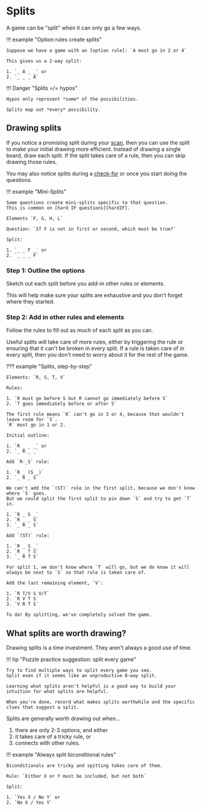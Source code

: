 # Splits

A game can be "split" when it can only go a few ways.

!!! example "Option rules create splits"

    Suppose we have a game with an [option rule]: `A must go in 2 or 4`

    This gives us a 2-way split:

    1. `_ A _ _` or
    2. `_ _ _ A`

!!! Danger "Splits =/= hypos"

    Hypos only represent *some* of the possibilities.

    Splits map out *every* possibility.

## Drawing splits

If you notice a promising split during your [scan], then you can use the split to make your initial drawing more efficient.
Instead of drawing a single board, draw each split.
If the split takes care of a rule, then you can skip drawing those rules.

You may also notice splits during a [check-for] or once you start doing the questions.

!!! example "Mini-Splits"

    Some questions create mini-splits specific to that question.
    This is common on [hard IF questions][hardIF].

    Elements `F, G, H, L`

    Question: `If F is not in first or second, which must be true?`

    Split:

    1. `_ _ F _` or
    2. `_ _ _ F`

### Step 1: Outline the options

Sketch out each split before you add-in other rules or elements.

This will help make sure your splits are exhaustive and you don't forget where they started.

### Step 2: Add in other rules and elements

Follow the rules to fill out as much of each split as you can.

Useful splits will take care of more rules, either by triggering the rule or ensuring that it can't be broken in every split. If a rule is taken care of in every split, then you don't need to worry about it for the rest of the game.

??? example "Splits, step-by-step"

    Elements: `R, S, T, V`

    Rules:
    
    1. `R must go before S but R cannot go immediately before S`
    2. `T goes immediately before or after S`

    The first rule means `R` can't go in 3 or 4, because that wouldn't leave room for `S`.
    `R` must go in 1 or 2.

    Initial outline:

    1. `R _ _ _` or
    2. `_ R _ _`

    Add `R-_S` rule:

    1. `R _ (S _)`
    2. `_ R _ S`

    We can't add the `(ST)` rule in the first split, because we don't know where `S` goes.
    But we could split the first split to pin down `S` and try to get `T` in.

    1. `R _ S _`
    2. `R _ _ S`
    3. `_ R _ S`

    Add `(ST)` rule:

    1. `R _ S _`
    2. `R _ T S`
    3. `_ R T S`

    For split 1, we don't know where `T` will go, but we do know it will always be next to `S` so that rule is taken care of.

    Add the last remaining element, `V`:

    1. `R T/V S V/T`
    2. `R V T S`
    3. `V R T S`

    Ta da! By splitting, we've completely solved the game.

## What splits are worth drawing?

Drawing splits is a time investment.
They aren't always a good use of time.

!!! tip "Puzzle practice suggestion: split every game"

    Try to find multiple ways to split every game you see. 
    Split even if it seems like an unproductive 8-way split.

    Learning what splits aren't helpful is a good way to build your intuition for what splits are helpful.

    When you're done, record what makes splits worthwhile and the specific clues that suggest a split.

Splits are generally worth drawing out when...

1. there are only 2-3 options, and either
2. it takes care of a tricky rule, or
3. connects with other rules.

!!! example "Always split biconditional rules"

    Biconditionals are tricky and spitting takes care of them.

    Rule: `Either X or Y must be included, but not both`

    Split:

    1. `Yes X / No Y` or
    2. `No X / Yes Y`

[hardIF]: ../points/questions.md#hard-if
[option rule]: ../points/questions.md#option
[Biconditional rule]: ../points/questions.md#iconditional
[scan]: draw.md#step-1-scan
[check-for]: draw.md#step-3-check-check
